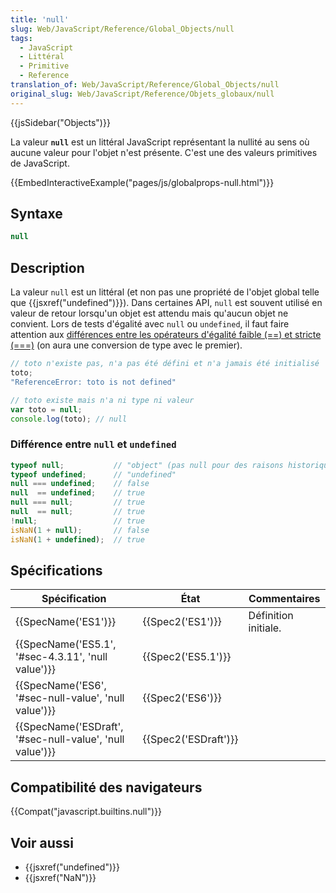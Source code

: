 ```yaml
---
title: 'null'
slug: Web/JavaScript/Reference/Global_Objects/null
tags:
  - JavaScript
  - Littéral
  - Primitive
  - Reference
translation_of: Web/JavaScript/Reference/Global_Objects/null
original_slug: Web/JavaScript/Reference/Objets_globaux/null
---
```

{{jsSidebar("Objects")}}

La valeur **`null`** est un littéral JavaScript représentant la nullité au sens où aucune valeur pour l'objet n'est présente. C'est une des valeurs primitives de JavaScript.

{{EmbedInteractiveExample("pages/js/globalprops-null.html")}}

## Syntaxe

```js
null
```

## Description

La valeur `null` est un littéral (et non pas une propriété de l'objet global telle que {{jsxref("undefined")}}). Dans certaines API, `null` est souvent utilisé en valeur de retour lorsqu'un objet est attendu mais qu'aucun objet ne convient. Lors de tests d'égalité avec `null` ou `undefined`, il faut faire attention aux [différences entre les opérateurs d'égalité faible (==) et stricte (===)](/fr/docs/Web/JavaScript/Les_différents_tests_d_égalité_comment_les_utiliser) (on aura une conversion de type avec le premier).

```js
// toto n'existe pas, n'a pas été défini et n'a jamais été initialisé
toto;
"ReferenceError: toto is not defined"

// toto existe mais n'a ni type ni valeur
var toto = null;
console.log(toto); // null
```

### Différence entre `null` et `undefined`

```js
typeof null;           // "object" (pas null pour des raisons historiques)
typeof undefined;      // "undefined"
null === undefined;    // false
null  == undefined;    // true
null === null;         // true
null  == null;         // true
!null;                 // true
isNaN(1 + null);       // false
isNaN(1 + undefined);  // true
```

## Spécifications

| Spécification                                                                | État                         | Commentaires         |
| ---------------------------------------------------------------------------- | ---------------------------- | -------------------- |
| {{SpecName('ES1')}}                                                     | {{Spec2('ES1')}}         | Définition initiale. |
| {{SpecName('ES5.1', '#sec-4.3.11', 'null value')}}         | {{Spec2('ES5.1')}}     |                      |
| {{SpecName('ES6', '#sec-null-value', 'null value')}}         | {{Spec2('ES6')}}         |                      |
| {{SpecName('ESDraft', '#sec-null-value', 'null value')}} | {{Spec2('ESDraft')}} |                      |

## Compatibilité des navigateurs

{{Compat("javascript.builtins.null")}}

## Voir aussi

- {{jsxref("undefined")}}
- {{jsxref("NaN")}}
